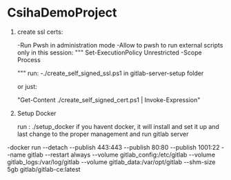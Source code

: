 # CsihaDemoProject

1. create ssl certs:

	-Run Pwsh in administration mode
	-Allow to pwsh to run external scripts only in this session:
	"""
	Set-ExecutionPolicy Unrestricted -Scope Process

	"""
	run:
	-./create_self_signed_ssl.ps1 in gitlab-server-setup folder
	
	or just:
	
	"Get-Content ./create_self_signed_cert.ps1 | Invoke-Expression"
2. Setup Docker
	
	run : 
	./setup_docker
	if you havent docker, it will install and set it up
	and last change to the proper management and run gitlab server

-docker run --detach --publish 443:443 --publish 80:80 --publish 1001:22 --name gitlab --restart always --volume gitlab_config:/etc/gitlab --volume gitlab_logs:/var/log/gitlab --volume gitlab_data:/var/opt/gitlab --shm-size 5gb gitlab/gitlab-ce:latest